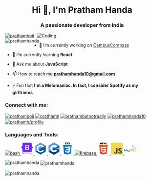 <h1 align="center">Hi 👋, I'm Pratham Handa</h1>
<h3 align="center">A passionate developer from India</h3>
<img align="right" alt="Coding" width="400" src="https://camo.githubusercontent.com/7de37139d0b4c1ce40865e799b446c0e963a3dd8fb68d239707237c40604fa3d/68747470733a2f2f63646e2e6472696262626c652e636f6d2f75736572732f3733303730332f73637265656e73686f74732f363538313234332f6176656e746f2e676966">


<p align="left"> <img  align="left" src="https://komarev.com/ghpvc/?username=prathamhanda&label=Profile%20views&color=0e75b6&style=flat" alt="prathamhanda" /> </p>

<p align="left"> <a href="https://github.com/ryo-ma/github-profile-trophy"><imgsrc="https://github-profile-trophy.vercel.app/?username=prathamhanda" alt="prathamhanda" /></a> </p>

<p align="left"> <a href="https://twitter.com/prathamboii" target="blank"><img src="https://img.shields.io/twitter/follow/prathamboii?logo=twitter&style=for-the-badge" alt="prathamboii" /></a> </p>

- 🔭 I’m currently working on [CampusCompass](https://github.com/prathamhanda/campuscompass)

- 🌱 I’m currently learning **React**

- 💬 Ask me about **JavaScript**

- 📫 How to reach me **prathamhanda10@gmail.com**

- ⚡ Fun fact **I'm a Melomaniac. In fact, I consider Spotify as my girlfriend.**

<h3 align="left">Connect with me:</h3>
<p align="left">
<a href="https://twitter.com/prathamboii" target="blank"><img align="center" src="https://raw.githubusercontent.com/rahuldkjain/github-profile-readme-generator/master/src/images/icons/Social/twitter.svg" alt="prathamboii" height="30" width="40" /></a>
<a href="https://linkedin.com/in/prathamh" target="blank"><img align="center" src="https://raw.githubusercontent.com/rahuldkjain/github-profile-readme-generator/master/src/images/icons/Social/linked-in-alt.svg" alt="prathamh" height="30" width="40" /></a>
<a href="https://instagram.com/prathambutnotreally" target="blank"><img align="center" src="https://raw.githubusercontent.com/rahuldkjain/github-profile-readme-generator/master/src/images/icons/Social/instagram.svg" alt="prathambutnotreally" height="30" width="40" /></a>
<a href="https://www.hackerearth.com/prathamhanda10" target="blank"><img align="center" src="https://raw.githubusercontent.com/rahuldkjain/github-profile-readme-generator/master/src/images/icons/Social/hackerearth.svg" alt="prathamhanda10" height="30" width="40" /></a>
<a href="https://auth.geeksforgeeks.org/user/prathamh/profile" target="blank"><img align="center" src="https://raw.githubusercontent.com/rahuldkjain/github-profile-readme-generator/master/src/images/icons/Social/geeks-for-geeks.svg" alt="prathamh/profile" height="30" width="40" /></a>
</p>

<h3 align="left">Languages and Tools:</h3>
<p align="left"> <a href="https://www.gnu.org/software/bash/" target="_blank" rel="noreferrer"> <img src="https://www.vectorlogo.zone/logos/gnu_bash/gnu_bash-icon.svg" alt="bash" width="40" height="40"/> </a> <a href="https://getbootstrap.com" target="_blank" rel="noreferrer"> <img src="https://raw.githubusercontent.com/devicons/devicon/master/icons/bootstrap/bootstrap-plain-wordmark.svg" alt="bootstrap" width="40" height="40"/> </a> <a href="https://www.cprogramming.com/" target="_blank" rel="noreferrer"> <img src="https://raw.githubusercontent.com/devicons/devicon/master/icons/c/c-original.svg" alt="c" width="40" height="40"/> </a> <a href="https://www.w3schools.com/cpp/" target="_blank" rel="noreferrer"> <img src="https://raw.githubusercontent.com/devicons/devicon/master/icons/cplusplus/cplusplus-original.svg" alt="cplusplus" width="40" height="40"/> </a> <a href="https://www.w3schools.com/css/" target="_blank" rel="noreferrer"> <img src="https://raw.githubusercontent.com/devicons/devicon/master/icons/css3/css3-original-wordmark.svg" alt="css3" width="40" height="40"/> </a> <a href="https://firebase.google.com/" target="_blank" rel="noreferrer"> <img src="https://www.vectorlogo.zone/logos/firebase/firebase-icon.svg" alt="firebase" width="40" height="40"/> </a> <a href="https://www.w3.org/html/" target="_blank" rel="noreferrer"> <img src="https://raw.githubusercontent.com/devicons/devicon/master/icons/html5/html5-original-wordmark.svg" alt="html5" width="40" height="40"/> </a> <a href="https://developer.mozilla.org/en-US/docs/Web/JavaScript" target="_blank" rel="noreferrer"> <img src="https://raw.githubusercontent.com/devicons/devicon/master/icons/javascript/javascript-original.svg" alt="javascript" width="40" height="40"/> </a> <a href="https://www.mysql.com/" target="_blank" rel="noreferrer"> <img src="https://raw.githubusercontent.com/devicons/devicon/master/icons/mysql/mysql-original-wordmark.svg" alt="mysql" width="40" height="40"/> </a> </p>

<p><img align="left" src="https://github-readme-stats.vercel.app/api/top-langs?username=prathamhanda&show_icons=true&locale=en&layout=compact" alt="prathamhanda" /></p>

<p>&nbsp;<img align="center" src="https://github-readme-stats.vercel.app/api?username=prathamhanda&show_icons=true&locale=en" alt="prathamhanda" /></p>

<p><img align="center" src="https://github-readme-streak-stats.herokuapp.com/?user=prathamhanda&" alt="prathamhanda" /></p>

